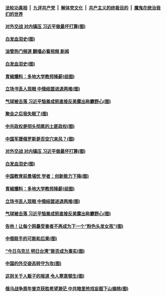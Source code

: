 ####  [法轮功真相](../../../../basic/blob/master/README.md?t=02271212) &nbsp;|&nbsp; [九评共产党](../../../../9ping.md/blob/master/README.md?t=02271212) &nbsp;|&nbsp; [解体党文化](../../../../jtdwh.md/blob/master/README.md?t=02271212)  &nbsp;|&nbsp; [共产主义的终极目的](../../../../gczydzjmd.md/blob/master/README.md?t=02271212) &nbsp;|&nbsp; [魔鬼在统治我们的世界](../../../../mgztzwmdsj.md/blob/master/README.md?t=02271212) 

#### [对外交战 对内镇压 习近平做最坏打算(图)](../pages/p4/1029873.md?t=02271212) 


#### [白发血泪史(图)](../pages/p4/1029818.md?t=02271212) 
#### [油管热门频道 翻墙必看视频 新闻](http://129.146.143.75:81/youtube.html?02271212)
#### [白发血泪史(图)](../pages/p4/1029818.md?t=02271212) 

#### [青椒爆料：多地大学教师降薪(组图)](../pages/p4/1029808.md?t=02271212) 

#### [立场书丢人现眼 中俄结盟进退两难(图)](../pages/p4/1029812.md?t=02271212) 

#### [气球被击落 习近平恼羞成怒直接反美露出称霸野心(图)](../pages/p4/1029749.md?t=02271212) 

#### [聚会之后我失眠了(图)](../pages/p4/1029883.md?t=02271212) 

#### [中共政权是彻头彻尾的土匪政权(图)](../pages/p4/1029880.md?t=02271212) 

#### [中国军援俄罗斯是否空穴来风？(图)](../pages/p4/1029876.md?t=02271212) 

#### [对外交战 对内镇压 习近平做最坏打算(图)](../pages/p4/1029873.md?t=02271212) 




#### [白发血泪史(图)](../pages/p4/1029818.md?t=02271212) 

#### [中国教育前景堪忧 学者：创新能力下降(图)](../pages/p4/1029816.md?t=02271212) 

#### [青椒爆料：多地大学教师降薪(组图)](../pages/p4/1029808.md?t=02271212) 

#### [立场书丢人现眼 中俄结盟进退两难(图)](../pages/p4/1029812.md?t=02271212) 



#### [气球被击落 习近平恼羞成怒直接反美露出称霸野心(图)](../pages/p4/1029749.md?t=02271212) 

#### [告他！让每个网暴受害者不再成为下一个“粉色头发女孩”(图)](../pages/p4/1029743.md?t=02271212) 

#### [中俄联手的可能和后果(图)](../pages/p4/1029744.md?t=02271212) 

#### [“今日乌克兰 明日台湾”能否成为事实(图)](../pages/p4/1029654.md?t=02271212) 

#### [中国的外交姿态转守为攻(图)](../pages/p4/1029748.md?t=02271212) 

#### [这则关于人贩子的报道 令人寒意顿生(图)](../pages/p4/1029642.md?t=02271212) 

#### [俄乌战争周年普京获胜希望渺茫 中共暗里抢戏妄图下山摘桃(图)](../pages/p4/1029753.md?t=02271212) 

<img src='http://gfw-breaker.win/goodnews/indexes/p4.md' width='0px' height='0px'/>
